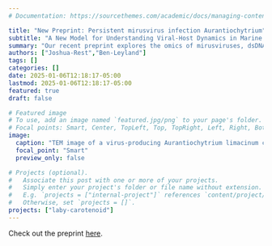 ```yaml
---
# Documentation: https://sourcethemes.com/academic/docs/managing-content/

title: "New Preprint: Persistent mirusvirus infection Aurantiochytrium"
subtitle: "A New Model for Understanding Viral-Host Dynamics in Marine Protists"
summary: "Our recent preprint explores the omics of mirusviruses, dsDNA viruses with a chimeric evolutionary history. Within the marine protist Aurantiochytrium limacinum, we demonstrate active expression of viral genes and production of virions under various growth conditions, including starvation. Proteomics revealed upregulation of capsid proteins and other structural components during stress, while microscopy identified ~140 nm virions in diverse cellular locations. Our findings shed light on persistent viral infections in microbial eukaryotes and open new avenues for studying mirusvirus-host interactions."
authors: ["Joshua-Rest","Ben-Leyland"]
tags: []
categories: []
date: 2025-01-06T12:18:17-05:00
lastmod: 2025-01-06T12:18:17-05:00
featured: true
draft: false

# Featured image
# To use, add an image named `featured.jpg/png` to your page's folder.
# Focal points: Smart, Center, TopLeft, Top, TopRight, Left, Right, BottomLeft, Bottom, BottomRight.
image:
  caption: "TEM image of a virus-producing Aurantiochytrium limacinum cell"
  focal_point: "Smart"
  preview_only: false

# Projects (optional).
#   Associate this post with one or more of your projects.
#   Simply enter your project's folder or file name without extension.
#   E.g. `projects = ["internal-project"]` references `content/project/deep-learning/index.md`.
#   Otherwise, set `projects = []`.
projects: ["laby-carotenoid"]
---
```

Check out the preprint [here](https://www.researchsquare.com/article/rs-5686297/v1).

